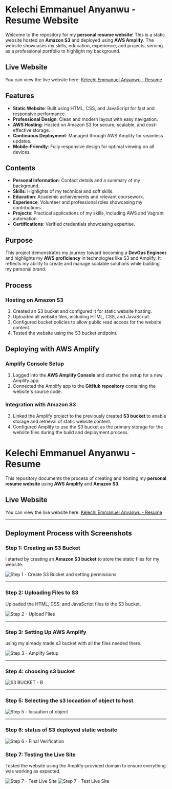 #  Kelechi Emmanuel Anyanwu - Resume Website

Welcome to the repository for my **personal resume website**! This is a static website hosted on **Amazon S3** and deployed using **AWS Amplify**. The website showcases my skills, education, experience, and projects, serving as a professional portfolio to highlight my background.

## Live Website
You can view the live website here: [Kelechi Emmanuel Anyanwu - Resume](https://staging.d7kqtiblphwzo.amplifyapp.com/)

## Features
- **Static Website**: Built using HTML, CSS, and JavaScript for fast and responsive performance.
- **Professional Design**: Clean and modern layout with easy navigation.
- **AWS Hosting**: Hosted on Amazon S3 for secure, scalable, and cost-effective storage.
- **Continuous Deployment**: Managed through AWS Amplify for seamless updates.
- **Mobile-Friendly**: Fully responsive design for optimal viewing on all devices.

## Contents
- **Personal Information**: Contact details and a summary of my background.
- **Skills**: Highlights of my technical and soft skills.
- **Education**: Academic achievements and relevant coursework.
- **Experience**: Volunteer and professional roles showcasing my contributions.
- **Projects**: Practical applications of my skills, including AWS and Vagrant automation.
- **Certifications**: Verified credentials showcasing expertise.

## Purpose
This project demonstrates my journey toward becoming a **DevOps Engineer** and highlights my **AWS proficiency** in technologies like S3 and Amplify. It reflects my ability to create and manage scalable solutions while building my personal brand.

## Process
### Hosting on Amazon S3
1. Created an S3 bucket and configured it for static website hosting.
2. Uploaded all website files, including HTML, CSS, and JavaScript.
3. Configured bucket policies to allow public read access for the website content.
4. Tested the website using the S3 bucket endpoint.

## Deploying with AWS Amplify

### Amplify Console Setup
1. Logged into the **AWS Amplify Console** and started the setup for a new Amplify app.
2. Connected the Amplify app to the **GitHub repository** containing the website's source code.

### Integration with Amazon S3
3. Linked the Amplify project to the previously created **S3 bucket** to enable storage and retrieval of static website content.
4. Configured Amplify to use the S3 bucket as the primary storage for the website files during the build and deployment process.

# Kelechi Emmanuel Anyanwu - Resume

This repository documents the process of creating and hosting my **personal resume website** using **AWS Amplify** and **Amazon S3**.

## Live Website
You can view the live website here: [Kelechi Emmanuel Anyanwu - Resume](https://staging.d7kqtiblphwzo.amplifyapp.com/)

---

## Deployment Process with Screenshots

### Step 1: Creating an S3 Bucket
I started by creating an **Amazon S3 bucket** to store the static files for my website.

![Step 1 - Create S3 Bucket and setting permissions](images/1a.png)

---

### Step 2: Uploading Files to S3
Uploaded the HTML, CSS, and JavaScript files to the S3 bucket.

![Step 2 - Upload Files](images/2a.png)

---

### Step 3: Setting Up AWS Amplify
using my already made s3 bucket with all the files needed there.

![Step 3 - Amplify Setup](images/1.png)

---
### Step 4: choosing s3 bucket 
![S3 BUCKET - B](images/3.png)

---

### Step 5: Selecting the s3 locaation of object to host

![Step 5 - locaation of object](images/4.png)

---

### Step 6: status of S3 deployed static website
![Step 6 - Final Verification](images/final.png)

### Step 7: Testing the Live Site
Tested the website using the Amplify-provided domain to ensure everything was working as expected.

![Step 7 - Test Live Site](images/ggg.png)
![Step 7 - Test Live Site](images/jjj.png)


